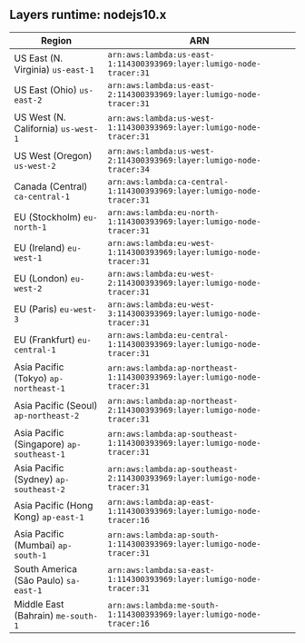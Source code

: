Layers runtime: nodejs10.x
----
| Region | ARN |
| --- | --- |
|US East (N. Virginia)  `us-east-1`|`arn:aws:lambda:us-east-1:114300393969:layer:lumigo-node-tracer:31`|
|US East (Ohio)  `us-east-2`|`arn:aws:lambda:us-east-2:114300393969:layer:lumigo-node-tracer:31`|
|US West (N. California)  `us-west-1`|`arn:aws:lambda:us-west-1:114300393969:layer:lumigo-node-tracer:31`|
|US West (Oregon)  `us-west-2`|`arn:aws:lambda:us-west-2:114300393969:layer:lumigo-node-tracer:34`|
|Canada (Central)  `ca-central-1`|`arn:aws:lambda:ca-central-1:114300393969:layer:lumigo-node-tracer:31`|
|EU (Stockholm)  `eu-north-1`|`arn:aws:lambda:eu-north-1:114300393969:layer:lumigo-node-tracer:31`|
|EU (Ireland)  `eu-west-1`|`arn:aws:lambda:eu-west-1:114300393969:layer:lumigo-node-tracer:31`|
|EU (London)  `eu-west-2`|`arn:aws:lambda:eu-west-2:114300393969:layer:lumigo-node-tracer:31`|
|EU (Paris)  `eu-west-3`|`arn:aws:lambda:eu-west-3:114300393969:layer:lumigo-node-tracer:31`|
|EU (Frankfurt)  `eu-central-1`|`arn:aws:lambda:eu-central-1:114300393969:layer:lumigo-node-tracer:31`|
|Asia Pacific (Tokyo)  `ap-northeast-1`|`arn:aws:lambda:ap-northeast-1:114300393969:layer:lumigo-node-tracer:31`|
|Asia Pacific (Seoul)  `ap-northeast-2`|`arn:aws:lambda:ap-northeast-2:114300393969:layer:lumigo-node-tracer:31`|
|Asia Pacific (Singapore)  `ap-southeast-1`|`arn:aws:lambda:ap-southeast-1:114300393969:layer:lumigo-node-tracer:31`|
|Asia Pacific (Sydney)  `ap-southeast-2`|`arn:aws:lambda:ap-southeast-2:114300393969:layer:lumigo-node-tracer:31`|
|Asia Pacific (Hong Kong)  `ap-east-1`|`arn:aws:lambda:ap-east-1:114300393969:layer:lumigo-node-tracer:16`|
|Asia Pacific (Mumbai)  `ap-south-1`|`arn:aws:lambda:ap-south-1:114300393969:layer:lumigo-node-tracer:31`|
|South America (São Paulo)  `sa-east-1`|`arn:aws:lambda:sa-east-1:114300393969:layer:lumigo-node-tracer:31`|
|Middle East (Bahrain)  `me-south-1`|`arn:aws:lambda:me-south-1:114300393969:layer:lumigo-node-tracer:16`|
